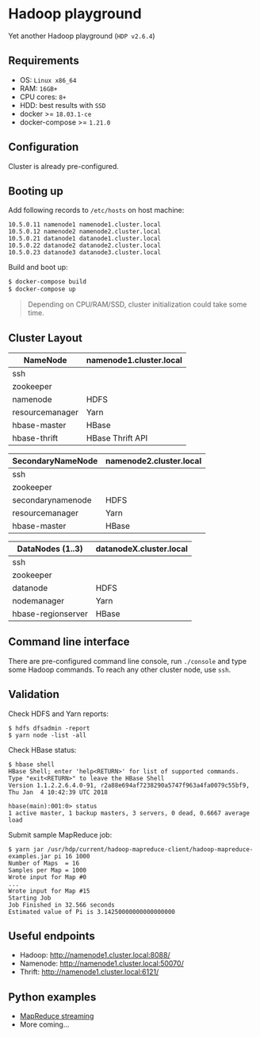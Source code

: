 # Hadoop playground

Yet another Hadoop playground (`HDP v2.6.4`)

## Requirements

* OS: `Linux x86_64`
* RAM: `16GB+`
* CPU cores: `8+`
* HDD: best results with `SSD`
* docker >= `18.03.1-ce`
* docker-compose >= `1.21.0`

## Configuration

Cluster is already pre-configured.

## Booting up

Add following records to `/etc/hosts` on host machine:
```
10.5.0.11 namenode1 namenode1.cluster.local
10.5.0.12 namenode2 namenode2.cluster.local
10.5.0.21 datanode1 datanode1.cluster.local
10.5.0.22 datanode2 datanode2.cluster.local
10.5.0.23 datanode3 datanode3.cluster.local
```

Build and boot up:
```bash
$ docker-compose build
$ docker-compose up
```

> Depending on CPU/RAM/SSD, cluster initialization could take some time. 


## Cluster Layout

| NameNode                     | namenode1.cluster.local  |
| ---------------------------- | ------------------------ |
| ssh                          |                          |
| zookeeper                    |                          |
| namenode                     | HDFS                     |
| resourcemanager              | Yarn                     |
| hbase-master                 | HBase                    |
| hbase-thrift                 | HBase Thrift API         |


| SecondaryNameNode            | namenode2.cluster.local  |
| ---------------------------- | ------------------------ |
| ssh                          |                          |
| zookeeper                    |                          |
| secondarynamenode            | HDFS                     |
| resourcemanager              | Yarn                     |
| hbase-master                 | HBase                    |


| DataNodes (1..3)             | datanodeX.cluster.local  |
| ---------------------------- | ------------------------ |
| ssh                          |                          |
| zookeeper                    |                          |
| datanode                     | HDFS                     |
| nodemanager                  | Yarn                     |
| hbase-regionserver           | HBase                    |


## Command line interface

There are pre-configured command line console, run `./console` and type
some Hadoop commands. To reach any other cluster node, use `ssh`.

## Validation

Check HDFS and Yarn reports:
```
$ hdfs dfsadmin -report
$ yarn node -list -all
```

Check HBase status:
```
$ hbase shell
HBase Shell; enter 'help<RETURN>' for list of supported commands.
Type "exit<RETURN>" to leave the HBase Shell
Version 1.1.2.2.6.4.0-91, r2a88e694af7238290a5747f963a4fa0079c55bf9, Thu Jan  4 10:42:39 UTC 2018
 
hbase(main):001:0> status
1 active master, 1 backup masters, 3 servers, 0 dead, 0.6667 average load
```

Submit sample MapReduce job:
```
$ yarn jar /usr/hdp/current/hadoop-mapreduce-client/hadoop-mapreduce-examples.jar pi 16 1000
Number of Maps  = 16
Samples per Map = 1000
Wrote input for Map #0
...
Wrote input for Map #15
Starting Job
Job Finished in 32.566 seconds
Estimated value of Pi is 3.14250000000000000000
```

## Useful endpoints

* Hadoop: http://namenode1.cluster.local:8088/
* Namenode: http://namenode1.cluster.local:50070/
* Thrift: http://namenode1.cluster.local:6121/

## Python examples

* [MapReduce streaming](./workspace/scripts/hdfs_streaming)
* More coming...
